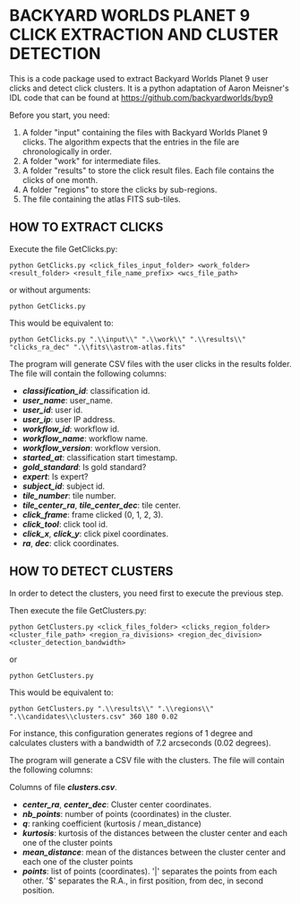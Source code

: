# BACKYARD WORLDS PLANET 9 CLICK EXTRACTION AND CLUSTER DETECTION

This is a code package used to extract Backyard Worlds Planet 9 user clicks and detect click clusters. It is a python adaptation of Aaron Meisner's IDL code that can be found at https://github.com/backyardworlds/byp9

Before you start, you need:

1. A folder "input" containing the files with Backyard Worlds Planet 9 clicks. The algorithm expects that the entries in the file are chronologically in order.
2. A folder "work" for intermediate files.
3. A folder "results" to store the click result files. Each file contains the clicks of one month.
4. A folder "regions" to store the clicks by sub-regions.
5. The file containing the atlas FITS sub-tiles.


## HOW TO EXTRACT CLICKS

Execute the file GetClicks.py:

```python GetClicks.py <click_files_input_folder> <work_folder> <result_folder> <result_file_name_prefix> <wcs_file_path>```

or without arguments:

```python GetClicks.py```

This would be equivalent to:

```python GetClicks.py ".\\input\\" ".\\work\\" ".\\results\\" "clicks_ra_dec" ".\\fits\\astrom-atlas.fits"```

The program will generate CSV files with the user clicks in the results folder. The file will contain the following columns:   

- ***classification_id***: classification id.
- ***user_name***: user_name.
- ***user_id***: user id.
- ***user_ip***: user IP address.
- ***workflow_id***: workflow id.
- ***workflow_name***: workflow name.
- ***workflow_version***: workflow version.
- ***started_at***: classification start timestamp.
- ***gold_standard***: Is gold standard?
- ***expert***: Is expert?
- ***subject_id***: subject id.
- ***tile_number***: tile number.
- ***tile_center_ra***, ***tile_center_dec***: tile center.
- ***click_frame***: frame clicked (0, 1, 2, 3). 
- ***click_tool***: click tool id.
- ***click_x***, ***click_y***: click pixel coordinates.
- ***ra***, ***dec***: click coordinates.

## HOW TO DETECT CLUSTERS

In order to detect the clusters, you need first to execute the previous step. 

Then execute the file GetClusters.py:

```python GetClusters.py <click_files_folder> <clicks_region_folder> <cluster_file_path> <region_ra_divisions> <region_dec_division> <cluster_detection_bandwidth>```

or

```python GetClusters.py```

This would be equivalent to:

```python GetClusters.py ".\\results\\" ".\\regions\\" ".\\candidates\\clusters.csv" 360 180 0.02```

For instance, this configuration generates regions of 1 degree and calculates clusters with a bandwidth of 7.2 arcseconds (0.02 degrees).

The program will generate a CSV file with the clusters. The file will contain the following columns:   

Columns of file ***_clusters.csv_***.

- ***center_ra***, ***center_dec***: Cluster center coordinates.
- ***nb_points***: number of points (coordinates) in the cluster.
- ***q***: ranking coefficient (kurtosis / mean_distance)
- ***kurtosis***: kurtosis of the distances between the cluster center and each one of the cluster points
- ***mean_distance***: mean of the distances between the cluster center and each one of the cluster points
- ***points***: list of points (coordinates). '|' separates the points from each other. '$' separates the R.A., in first position, from dec, in second position.  
